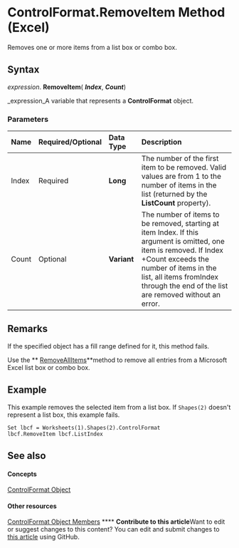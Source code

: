 
# ControlFormat.RemoveItem Method (Excel)

Removes one or more items from a list box or combo box.


## Syntax

 _expression_. **RemoveItem**( **_Index_**,  **_Count_**)

 _expression_A variable that represents a  **ControlFormat** object.


### Parameters



|**Name**|**Required/Optional**|**Data Type**|**Description**|
|:-----|:-----|:-----|:-----|
|Index|Required| **Long**|The number of the first item to be removed. Valid values are from 1 to the number of items in the list (returned by the  **ListCount** property).|
|Count|Optional| **Variant**|The number of items to be removed, starting at item Index. If this argument is omitted, one item is removed. If Index +Count exceeds the number of items in the list, all items fromIndex through the end of the list are removed without an error.|

## Remarks

If the specified object has a fill range defined for it, this method fails.

Use the  ** [RemoveAllItems](de8e1721-45e1-eca9-d35d-7d72c32dc0bf.md)**method to remove all entries from a Microsoft Excel list box or combo box.


## Example

This example removes the selected item from a list box. If  `Shapes(2)` doesn't represent a list box, this example fails.


```
Set lbcf = Worksheets(1).Shapes(2).ControlFormat 
lbcf.RemoveItem lbcf.ListIndex
```


## See also


#### Concepts


 [ControlFormat Object](fafc6e6b-641c-2179-0789-d86c2718b3c0.md)
#### Other resources


 [ControlFormat Object Members](a0d77b6f-e948-e12a-f65a-1633dc63efad.md)
****   **Contribute to this article**Want to edit or suggest changes to this content? You can edit and submit changes to  [this article](https://github.com/jhershey00/VBA_Excel_Test/OpenXMLCon/articles/351c2333-9e8c-90a6-90a9-839f43184bb8.md) using GitHub.

